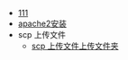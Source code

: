 * [111](qqq)
* [apache2安装](https://jingyan.baidu.com/article/8275fc865b85c046a13cf673.html)
* scp 上传文件
  * [scp 上传文件上传文件夹](https://blog.csdn.net/Rong_Toa/article/details/79843267) 

